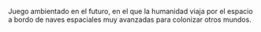 Juego ambientado en el futuro, en el que la humanidad viaja por el espacio a bordo de naves espaciales muy avanzadas para colonizar otros mundos.